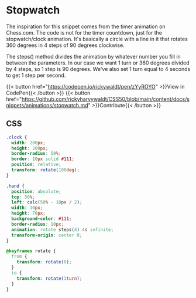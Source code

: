 # Stopwatch

The inspiration for this snippet comes from the timer animation on Chess.com. The code is not for the timer countdown, just for the stopwatch/clock animation. It's basically a circle with a line in it that rotates 360 degrees in 4 steps of 90 degrees clockwise. 

The steps() method divides the animation by whatever number you fill in between the parameters. In our case we want 1 turn or 360 degrees divided by 4 steps, so 1 step is 90 degrees. We've also set 1 turn equal to 4 seconds to get 1 step per second. 

{{< button href="https://codepen.io/rickywaldt/pen/zYyROYO" >}}View in CodePen{{< /button >}}
{{< button href="https://github.com/rickyharvywaldt/CSS50/blob/main/content/docs/snippets/animations/stopwatch.md" >}}Contribute{{< /button >}}

## CSS
```css
.clock {
  width: 200px;
  height: 200px;
  border-radius: 50%; 
  border: 10px solid #111;
  position: relative;
  transform: rotate(180deg);
}

.hand {
  position: absolute;
  top: 50%;
  left: calc(50% - 10px / 2);
  width: 10px;
  height: 70px;
  background-color: #111;
  border-radius: 10px;
  animation: rotate steps(4) 4s infinite;
  transform-origin: center 0;
}

@keyframes rotate {
  from {
    transform: rotate(0);
  }
  to {
    transform: rotate(1turn);
  }
}
```